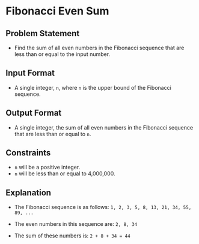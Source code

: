 # Fibonacci Even Sum

## Problem Statement
- Find the sum of all even numbers in the Fibonacci sequence that are less than or equal to the input number. 

## Input Format
- A single integer, `n`, where `n` is the upper bound of the Fibonacci sequence.

## Output Format
- A single integer, the sum of all even numbers in the Fibonacci sequence that are less than or equal to `n`.

## Constraints
* `n` will be a positive integer.
* `n` will be less than or equal to 4,000,000.

## Explanation
- The Fibonacci sequence is as follows: `1, 2, 3, 5, 8, 13, 21, 34, 55, 89, ...`

- The even numbers in this sequence are: `2, 8, 34`

- The sum of these numbers is: `2 + 8 + 34 = 44`
